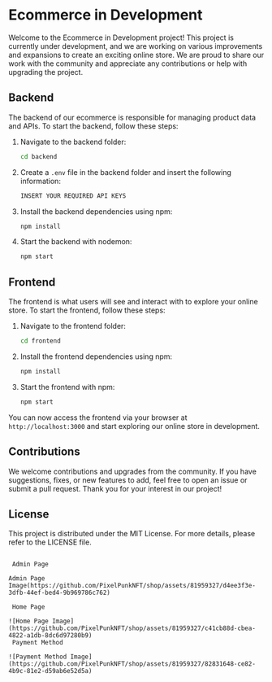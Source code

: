 

# Ecommerce in Development

Welcome to the Ecommerce in Development project! This project is currently under development, and we are working on various improvements and expansions to create an exciting online store. We are proud to share our work with the community and appreciate any contributions or help with upgrading the project.

## Backend

The backend of our ecommerce is responsible for managing product data and APIs. To start the backend, follow these steps:

1. Navigate to the backend folder:
   ```sh
   cd backend
   ```

2. Create a `.env` file in the backend folder and insert the following information:
   ```sh
   INSERT YOUR REQUIRED API KEYS
   ```

3. Install the backend dependencies using npm:
   ```sh
   npm install
   ```

4. Start the backend with nodemon:
   ```sh
   npm start
   ```

## Frontend

The frontend is what users will see and interact with to explore your online store. To start the frontend, follow these steps:

1. Navigate to the frontend folder:
   ```sh
   cd frontend
   ```

2. Install the frontend dependencies using npm:
   ```sh
   npm install
   ```

3. Start the frontend with npm:
   ```sh
   npm start
   ```

You can now access the frontend via your browser at `http://localhost:3000` and start exploring our online store in development.

## Contributions

We welcome contributions and upgrades from the community. If you have suggestions, fixes, or new features to add, feel free to open an issue or submit a pull request. Thank you for your interest in our project!

## License

This project is distributed under the MIT License. For more details, please refer to the LICENSE file.
```

 Admin Page

Admin Page Image(https://github.com/PixelPunkNFT/shop/assets/81959327/d4ee3f3e-3dfb-44ef-bed4-9b969786c762)

 Home Page

![Home Page Image](https://github.com/PixelPunkNFT/shop/assets/81959327/c41cb88d-cbea-4822-a1db-8dc6d97280b9)
 Payment Method

![Payment Method Image](https://github.com/PixelPunkNFT/shop/assets/81959327/82831648-ce82-4b9c-81e2-d59ab6e52d5a)




